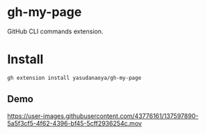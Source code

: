 # gh-my-page
GitHub CLI commands extension.

# Install

```shell
gh extension install yasudanaoya/gh-my-page
```

## Demo


https://user-images.githubusercontent.com/43776161/137597890-5a5f3cf5-4f62-4396-bf45-5cff2936254c.mov

